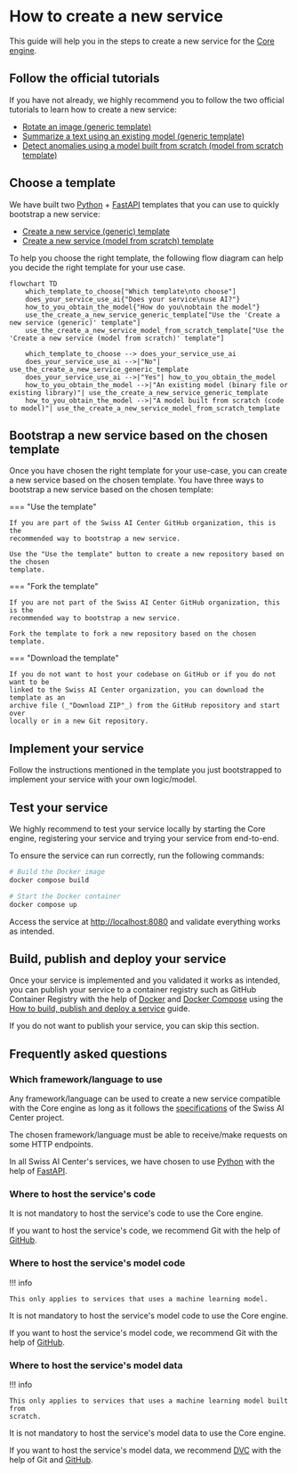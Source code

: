 # How to create a new service

This guide will help you in the steps to create a new service for the
[Core engine](../reference/core-engine.md).

## Follow the official tutorials

If you have not already, we highly recommend you to follow the two official
tutorials to learn how to create a new service:

- [Rotate an image (generic template)](../tutorials/create-a-service-to-rotate-an-image.md)
- [Summarize a text using an existing model (generic template)](../tutorials/create-a-service-to-summarize-a-text-using-an-existing-model.md)
- [Detect anomalies using a model built from scratch (model from scratch template)](../tutorials/create-a-service-to-detect-anomalies-using-a-model-built-from-scratch.md)

## Choose a template

We have built two [Python](../explanations/about-python.md) +
[FastAPI](../explanations/about-fastapi.md) templates that you can use to
quickly bootstrap a new service:

- [Create a new service (generic) template](https://github.com/swiss-ai-center/create-a-new-service-generic-template)
- [Create a new service (model from scratch) template](https://github.com/swiss-ai-center/create-a-new-service-model-from-scratch-template)

To help you choose the right template, the following flow diagram can help you
decide the right template for your use case.

```mermaid
flowchart TD
    which_template_to_choose["Which template\nto choose"]
    does_your_service_use_ai{"Does your service\nuse AI?"}
    how_to_you_obtain_the_model{"How do you\nobtain the model"}
    use_the_create_a_new_service_generic_template["Use the 'Create a new service (generic)' template"]
    use_the_create_a_new_service_model_from_scratch_template["Use the 'Create a new service (model from scratch)' template"]

    which_template_to_choose --> does_your_service_use_ai
    does_your_service_use_ai -->|"No"| use_the_create_a_new_service_generic_template
    does_your_service_use_ai -->|"Yes"| how_to_you_obtain_the_model
    how_to_you_obtain_the_model -->|"An existing model (binary file or existing library)"| use_the_create_a_new_service_generic_template
    how_to_you_obtain_the_model -->|"A model built from scratch (code to model)"| use_the_create_a_new_service_model_from_scratch_template
```

## Bootstrap a new service based on the chosen template

Once you have chosen the right template for your use-case, you can create a new
service based on the chosen template. You have three ways to bootstrap a new
service based on the chosen template:

=== "Use the template"

    If you are part of the Swiss AI Center GitHub organization, this is the
    recommended way to bootstrap a new service.

    Use the "Use the template" button to create a new repository based on the chosen
    template.

=== "Fork the template"

    If you are not part of the Swiss AI Center GitHub organization, this is the
    recommended way to bootstrap a new service.

    Fork the template to fork a new repository based on the chosen template.

=== "Download the template"

    If you do not want to host your codebase on GitHub or if you do not want to be
    linked to the Swiss AI Center organization, you can download the template as an
    archive file (_"Download ZIP"_) from the GitHub repository and start over
    locally or in a new Git repository.

## Implement your service

Follow the instructions mentioned in the template you just bootstrapped to
implement your service with your own logic/model.

## Test your service

We highly recommend to test your service locally by starting the Core engine,
registering your service and trying your service from end-to-end.

To ensure the service can run correctly, run the following commands:

```sh
# Build the Docker image
docker compose build

# Start the Docker container
docker compose up
```

Access the service at <http://localhost:8080> and validate everything works as
intended.

## Build, publish and deploy your service

Once your service is implemented and you validated it works as intended, you can
publish your service to a container registry such as GitHub Container Registry
with the help of [Docker](../explanations/about-docker-and-docker-compose.md)
and [Docker Compose](../explanations/about-docker-and-docker-compose.md) using
the
[How to build, publish and deploy a service](./how-to-build-publish-and-deploy-a-service.md)
guide.

If you do not want to publish your service, you can skip this section.

## Frequently asked questions

### Which framework/language to use

Any framework/language can be used to create a new service compatible with the
Core engine as long as it follows the
[specifications](../reference/core-concepts/service.md#specifications) of the
Swiss AI Center project.

The chosen framework/language must be able to receive/make requests on some HTTP
endpoints.

In all Swiss AI Center's services, we have chosen to use
[Python](../explanations/about-python.md) with the help of
[FastAPI](../explanations/about-fastapi.md).

### Where to host the service's code

It is not mandatory to host the service's code to use the Core engine.

If you want to host the service's code, we recommend Git with the help of
[GitHub](../explanations/about-github.md).

### Where to host the service's model code

!!! info

    This only applies to services that uses a machine learning model.

It is not mandatory to host the service's model code to use the Core engine.

If you want to host the service's model code, we recommend Git with the help of
[GitHub](../explanations/about-github.md).

### Where to host the service's model data

!!! info

    This only applies to services that uses a machine learning model built from
    scratch.

It is not mandatory to host the service's model data to use the Core engine.

If you want to host the service's model data, we recommend
[DVC](../explanations/about-dvc.md) with the help of Git and
[GitHub](../explanations/about-github.md).

